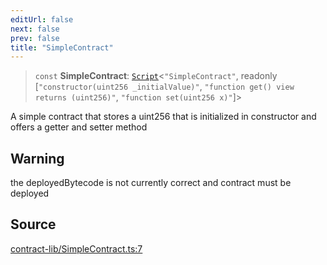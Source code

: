 ```yaml
---
editUrl: false
next: false
prev: false
title: "SimpleContract"
---
```


> `const` **SimpleContract**: [`Script`](/reference/tevm/contract/type-aliases/script/)\<`"SimpleContract"`, readonly [`"constructor(uint256 _initialValue)"`, `"function get() view returns (uint256)"`, `"function set(uint256 x)"`]\>

A simple contract that stores a uint256 that is initialized in constructor and offers a getter and setter method

## Warning

the deployedBytecode is not currently correct and contract must be deployed

## Source

[contract-lib/SimpleContract.ts:7](https://github.com/evmts/tevm-monorepo/blob/main/packages/contract/src/contract-lib/SimpleContract.ts#L7)
